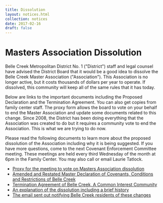 ```yaml
---
title: Dissolution
layout: notices.html
collection: notices
date: 2017-02-16
draft: false
---
```

# Masters Association Dissolution
Belle Creek Metropolitan District No. 1 ("District") staff and legal counsel have advised the District Board that it would be a good idea to dissolve the Belle Creek Master Association ("Association"). This Association is no longer active, but it costs thousands of dollars per year to operate. If dissolved, this community will keep all of the same rules that it has today.

Below are links to the important documents including the Proposed Declaration and the Termination Agreement. You can also get copies from family center staff. The proxy form allows the board to vote on your behalf to end the Master Association and update some documents related to this change. Since 2008, the District has been doing everything that the Association was created to do but it requires a community vote to end the Association. This is what we are trying to do now.

Please read the following documents to learn more about the proposed dissolution of the  Association including why it is being suggested. If you have more questions, come to the next Covenant Enforcement Committee meeting. These meetings are held every third Wednesday of the month at 6pm in the Family Center. You may also call or email Laurie Tatlock.
* <a href="/assets/dissolution/Proxy_for_Meeting_to_Vote_on_HOA_Dissolution.docx" target="_blank" class="dl-document">Proxy for the meeting to vote on Masters Association dissolution</a>
* <a href="/assets/dissolution/DraftDeclaration.pdf" target="_blank" class="dl-document">Amended and Restated Master Declaration of Covenants, Conditions and Restrictions of Belle Creek</a>
* <a href="/assets/dissolution/Termination_Agreement_of_Belle_Creek.pdf" target="_blank" class="dl-document">Termination Agreement of Belle Creek, A Common Interest Community</a>
* <a href="/assets/dissolution/DissolutionExplanationLetter.docx" target="_blank" class="dl-document">An explanation of the dissolution including a brief history</a>
* <a href="/assets/dissolution/DissolutionExecutiveSummary.docx" target="_blank" class="dl-document">The email sent out notifying Belle Creek residents of these changes</a>
